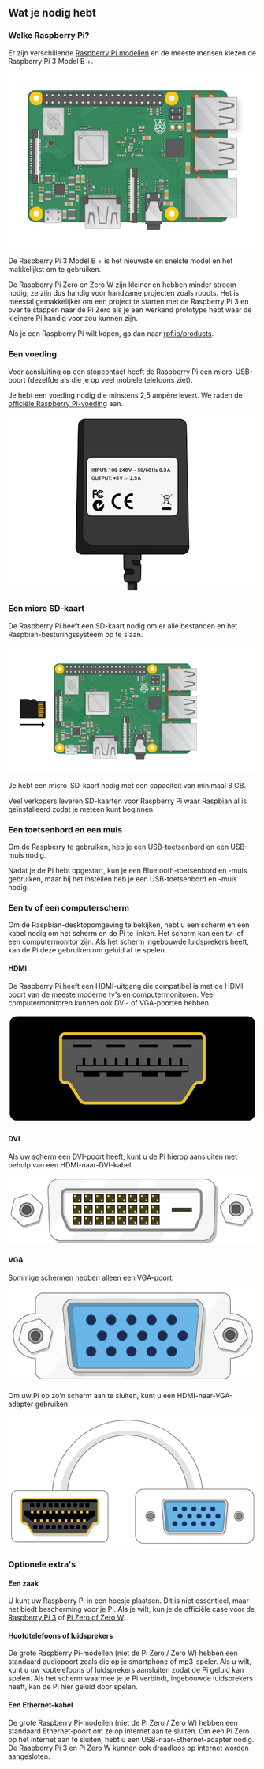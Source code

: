 ## Wat je nodig hebt

### Welke Raspberry Pi?

Er zijn verschillende [Raspberry Pi modellen](https://www.raspberrypi.org/products/) en de meeste mensen kiezen de Raspberry Pi 3 Model B +.

![Raspberry Pi 3](images/raspberry-pi.png)

De Raspberry Pi 3 Model B + is het nieuwste en snelste model en het makkelijkst om te gebruiken.

De Raspberry Pi Zero en Zero W zijn kleiner en hebben minder stroom nodig, ze zijn dus handig voor handzame projecten zoals robots. Het is meestal gemakkelijker om een ​​project te starten met de Raspberry Pi 3 en over te stappen naar de Pi Zero als je een werkend prototype hebt waar de kleinere Pi handig voor zou kunnen zijn.

Als je een Raspberry Pi wilt kopen, ga dan naar [rpf.io/products](https://rpf.io/products).

### Een voeding

Voor aansluiting op een stopcontact heeft de Raspberry Pi een micro-USB-poort (dezelfde als die je op veel mobiele telefoons ziet).

Je hebt een voeding nodig die minstens 2,5 ampère levert. We raden de [officiële Raspberry Pi-voeding](https://www.raspberrypi.org/products/raspberry-pi-universal-power-supply/) aan.

![stroomvoorziening](images/powersupply.png)

### Een micro SD-kaart

De Raspberry Pi heeft een SD-kaart nodig om er alle bestanden en het Raspbian-besturingssysteem op te slaan.

![SD-kaart](images/pi-sd.png)

Je hebt een micro-SD-kaart nodig met een capaciteit van minimaal 8 GB.

Veel verkopers leveren SD-kaarten voor Raspberry Pi waar Raspbian al is geïnstalleerd zodat je meteen kunt beginnen.

### Een toetsenbord en een muis

Om de Raspberry te gebruiken, heb je een USB-toetsenbord en een USB-muis nodig.

Nadat je de Pi hebt opgestart, kun je een Bluetooth-toetsenbord en -muis gebruiken, maar bij het instellen heb je een USB-toetsenbord en -muis nodig.

### Een tv of een computerscherm

Om de Raspbian-desktopomgeving te bekijken, hebt u een scherm en een kabel nodig om het scherm en de Pi te linken. Het scherm kan een tv- of een computermonitor zijn. Als het scherm ingebouwde luidsprekers heeft, kan de Pi deze gebruiken om geluid af te spelen.

#### HDMI

De Raspberry Pi heeft een HDMI-uitgang die compatibel is met de HDMI-poort van de meeste moderne tv's en computermonitoren. Veel computermonitoren kunnen ook DVI- of VGA-poorten hebben.

![HDMI-poort](images/hdmi-port.png)

#### DVI

Als uw scherm een ​​DVI-poort heeft, kunt u de Pi hierop aansluiten met behulp van een HDMI-naar-DVI-kabel.

![DVI-poort](images/dvi-port.png)

#### VGA

Sommige schermen hebben alleen een VGA-poort.

![vga-poort](images/vga-port.png)

Om uw Pi op zo'n scherm aan te sluiten, kunt u een HDMI-naar-VGA-adapter gebruiken.

![HDMI naar VGA-adapterpoort](images/hdmi-vga-adapter.png)

### Optionele extra's

#### Een zaak

U kunt uw Raspberry Pi in een hoesje plaatsen. Dit is niet essentieel, maar het biedt bescherming voor je Pi. Als je wilt, kun je de officiële case voor de [Raspberry Pi 3](https://www.raspberrypi.org/products/raspberry-pi-3-case/) of [Pi Zero of Zero W](https://www.raspberrypi.org/products/raspberry-pi-zero-case/).

#### Hoofdtelefoons of luidsprekers

De grote Raspberry Pi-modellen (niet de Pi Zero / Zero W) hebben een standaard audiopoort zoals die op je smartphone of mp3-speler. Als u wilt, kunt u uw koptelefoons of luidsprekers aansluiten zodat de Pi geluid kan spelen. Als het scherm waarmee je je Pi verbindt, ingebouwde luidsprekers heeft, kan de Pi hier geluid door spelen.

#### Een Ethernet-kabel

De grote Raspberry Pi-modellen (niet de Pi Zero / Zero W) hebben een standaard Ethernet-poort om ze op internet aan te sluiten. Om een ​​Pi Zero op het internet aan te sluiten, hebt u een USB-naar-Ethernet-adapter nodig. De Raspberry Pi 3 en Pi Zero W kunnen ook draadloos op internet worden aangesloten.